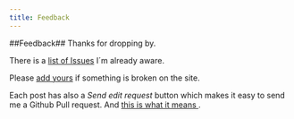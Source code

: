 ```yaml
---
title: Feedback
---
```


##Feedback##
Thanks for dropping by.

There is a <a href="https://github.com/brunosan/brunosan.eu/issues/new"  target="_parent">list of Issues</a> I´m already aware.

Please <a href="https://github.com/brunosan/brunosan.eu/issues/new" target="_parent"> add yours</a> if something is broken on the site.

Each post has also a *Send edit request* button which makes it easy to send me a Github Pull request. And <a href="{{site.baseurl}}/2012/07/01/jekyll-pull-requests/" target="_parent" > this is what it means </a>.
